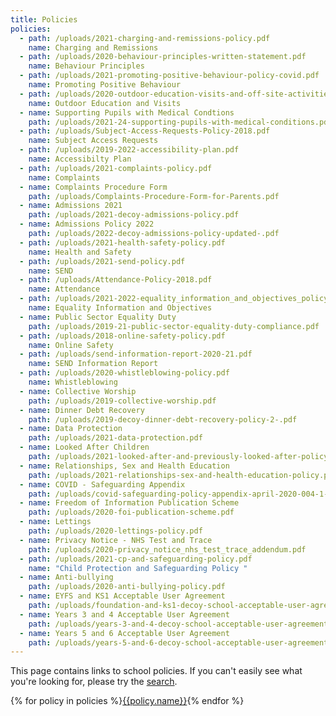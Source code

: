 ```yaml
---
title: Policies
policies:
  - path: /uploads/2021-charging-and-remissions-policy.pdf
    name: Charging and Remissions
  - path: /uploads/2020-behaviour-principles-written-statement.pdf
    name: Behaviour Principles
  - path: /uploads/2021-promoting-positive-behaviour-policy-covid.pdf
    name: Promoting Positive Behaviour
  - path: /uploads/2020-outdoor-education-visits-and-off-site-activities-policy.pdf
    name: Outdoor Education and Visits
  - name: Supporting Pupils with Medical Condtions
    path: /uploads/2021-24-supporting-pupils-with-medical-conditions.pdf
  - path: /uploads/Subject-Access-Requests-Policy-2018.pdf
    name: Subject Access Requests
  - path: /uploads/2019-2022-accessibility-plan.pdf
    name: Accessibilty Plan
  - path: /uploads/2021-complaints-policy.pdf
    name: Complaints
  - name: Complaints Procedure Form
    path: /uploads/Complaints-Procedure-Form-for-Parents.pdf
  - name: Admissions 2021
    path: /uploads/2021-decoy-admissions-policy.pdf
  - name: Admissions Policy 2022
    path: /uploads/2022-decoy-admissions-policy-updated-.pdf
  - path: /uploads/2021-health-safety-policy.pdf
    name: Health and Safety
  - path: /uploads/2021-send-policy.pdf
    name: SEND
  - path: /uploads/Attendance-Policy-2018.pdf
    name: Attendance
  - path: /uploads/2021-2022-equality_information_and_objectives_policy.pdf
    name: Equality Information and Objectives
  - name: Public Sector Equality Duty
    path: /uploads/2019-21-public-sector-equality-duty-compliance.pdf
  - path: /uploads/2018-online-safety-policy.pdf
    name: Online Safety
  - path: /uploads/send-information-report-2020-21.pdf
    name: SEND Information Report
  - path: /uploads/2020-whistleblowing-policy.pdf
    name: Whistleblowing
  - name: Collective Worship
    path: /uploads/2019-collective-worship.pdf
  - name: Dinner Debt Recovery
    path: /uploads/2019-decoy-dinner-debt-recovery-policy-2-.pdf
  - name: Data Protection
    path: /uploads/2021-data-protection.pdf
  - name: Looked After Children
    path: /uploads/2021-looked-after-and-previously-looked-after-policy-january.pdf
  - name: Relationships, Sex and Health Education
    path: /uploads/2021-relationships-sex-and-health-education-policy.pdf
  - name: COVID - Safeguarding Appendix
    path: /uploads/covid-safeguarding-policy-appendix-april-2020-004-1-.pdf
  - name: Freedom of Information Publication Scheme
    path: /uploads/2020-foi-publication-scheme.pdf
  - name: Lettings
    path: /uploads/2020-lettings-policy.pdf
  - name: Privacy Notice - NHS Test and Trace
    path: /uploads/2020-privacy_notice_nhs_test_trace_addendum.pdf
  - path: /uploads/2021-cp-and-safeguarding-policy.pdf
    name: "Child Protection and Safeguarding Policy "
  - name: Anti-bullying
    path: /uploads/2020-anti-bullying-policy.pdf
  - name: EYFS and KS1 Acceptable User Agreement
    path: /uploads/foundation-and-ks1-decoy-school-acceptable-user-agreement.pdf
  - name: Years 3 and 4 Acceptable User Agreement
    path: /uploads/years-3-and-4-decoy-school-acceptable-user-agreement.pdf
  - name: Years 5 and 6 Acceptable User Agreement
    path: /uploads/years-5-and-6-decoy-school-acceptable-user-agreement.pdf
---
```


This page contains links to school policies. If you can't easily see what you're looking for, please try the <a href="/search" class="open-search">search</a>.

<div class="content-grid">
  {% for policy in policies %}<a href="{{policy.path}}">{{policy.name}}</a>{% endfor %}
</div>
